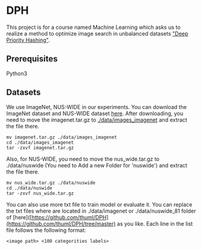 # DPH
This project is for a course named Machine Learning which asks us to realize a method to optimize image search in unbalanced datasets ["Deep Priority Hashing"](https://github.com/thuml/DPH).

## Prerequisites
Python3

## Datasets
We use ImageNet, NUS-WIDE in our experiments. You can download the ImageNet dataset and NUS-WIDE dataset [here](https://drive.google.com/drive/folders/0B7IzDz-4yH_HOXdoaDU4dk40RFE?usp=sharing).
After downloading, you need to move the imagenet.tar.gz to [./data/images_imagenet](./data/images_imagenet) and extract the file there.
```
mv imagenet.tar.gz ./data/images_imagenet
cd ./data/images_imagenet
tar -zxvf imagenet.tar.gz
```
Also, for NUS-WIDE, you need to move the nus_wide.tar.gz to ./data/nuswide (You need to Add a new Folder for 'nuswide') and extract the file there. 
```
mv nus_wide.tar.gz ./data/nuswide
cd ./data/nuswide
tar -zxvf nus_wide.tar.gz
```

You can also use more txt file to train model or evaluate it. You can replace the txt files where are located in ./data/imagenet or ./data/nuswide_81 folder of [here]([https://github.com/thuml/DPH](https://github.com/thuml/DPH/tree/master) as you like. Each line in the list file follows the following format:
```
<image path> <100 categorities labels>
```
